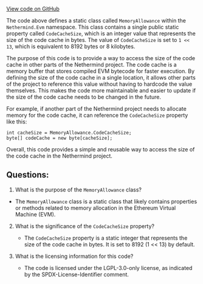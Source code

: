 [View code on GitHub](https://github.com/NethermindEth/nethermind/src/Nethermind/Nethermind.Evm/MemoryAllowance.cs)

The code above defines a static class called `MemoryAllowance` within the `Nethermind.Evm` namespace. This class contains a single public static property called `CodeCacheSize`, which is an integer value that represents the size of the code cache in bytes. The value of `CodeCacheSize` is set to `1 << 13`, which is equivalent to 8192 bytes or 8 kilobytes.

The purpose of this code is to provide a way to access the size of the code cache in other parts of the Nethermind project. The code cache is a memory buffer that stores compiled EVM bytecode for faster execution. By defining the size of the code cache in a single location, it allows other parts of the project to reference this value without having to hardcode the value themselves. This makes the code more maintainable and easier to update if the size of the code cache needs to be changed in the future.

For example, if another part of the Nethermind project needs to allocate memory for the code cache, it can reference the `CodeCacheSize` property like this:

```
int cacheSize = MemoryAllowance.CodeCacheSize;
byte[] codeCache = new byte[cacheSize];
```

Overall, this code provides a simple and reusable way to access the size of the code cache in the Nethermind project.
## Questions: 
 1. What is the purpose of the `MemoryAllowance` class?
   - The `MemoryAllowance` class is a static class that likely contains properties or methods related to memory allocation in the Ethereum Virtual Machine (EVM).

2. What is the significance of the `CodeCacheSize` property?
   - The `CodeCacheSize` property is a static integer that represents the size of the code cache in bytes. It is set to 8192 (1 << 13) by default.

3. What is the licensing information for this code?
   - The code is licensed under the LGPL-3.0-only license, as indicated by the SPDX-License-Identifier comment.